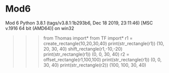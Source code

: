 # Mod6
Mod 6
Python 3.8.1 (tags/v3.8.1:1b293b6, Dec 18 2019, 23:11:46) [MSC v.1916 64 bit (AMD64)] on win32
>>> from Thomas import*
>>> from TF import*
>>> r1 = create_rectangle(10,20,30,40)
>>> print(str_rectangle(r1))
(10, 20, 30, 40)
>>> shift_rectangle(r1,-10,-20)
>>> print(str_rectangle(r1))
(0, 0, 30, 40)
>>> r2 = offset_rectangle(r1,100,100)
>>> print(str_rectangle(r1))
(0, 0, 30, 40)
>>> print(str_rectangle(r2))
(100, 100, 30, 40)
>>>
